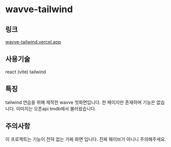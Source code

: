 # wavve-tailwind

## 링크
[wavve-tailwind.vercel.app](wavve-tailwind.vercel.app)

## 사용기술
react (vite)
tailwind

## 특징
tailwind 연습을 위해 제작한 wavve 첫화면입니다.
한 페이지만 존재하며 기능은 없습니다.
이미지는 오픈api tmdb에서 불러왔습니다.

## 주의사항
이 프로젝트는 기능이 전혀 없는 가짜 화면 입니다.
진짜 웨이브가 아니니 주의해주세요.
